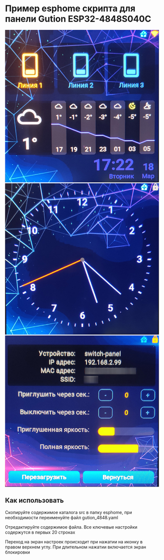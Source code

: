 # Пример esphome скрипта для панели Gution ESP32-4848S040C

![Основной интерфейс](pic/1.jpg) ![Экран блокировки](pic/2.jpg) ![Экран настроек](pic/3.jpg)

## Как использовать

Скопируйте содержимое каталога src в папку esphome, при необходимости переименуйте файл 
gution_4848.yaml

Отредактируйте содержимое файла. Все ключевые настройки содержутся в первых 20 строках

Переход на экран настроек происходит при нажатии на иконку в правом верхнем углу.
При длительном нажатии включается экран блокировки


